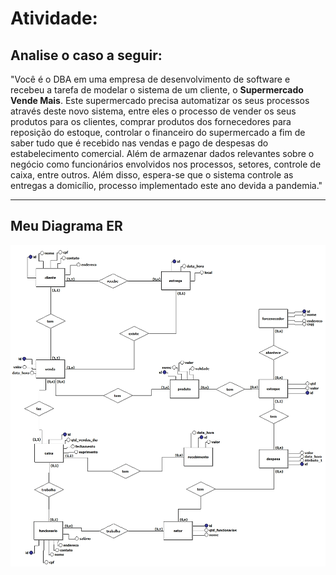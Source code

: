 # Atividade:

## Analise o caso a seguir:

"Você é o DBA em uma empresa de desenvolvimento de software e recebeu a tarefa de modelar o sistema de um cliente, o **Supermercado Vende Mais**. Este supermercado precisa automatizar os seus processos através deste novo sistema, entre eles o processo de vender os seus produtos para os clientes, comprar produtos dos fornecedores para reposição do estoque, controlar o financeiro do supermercado a fim de saber tudo que é recebido nas vendas e pago de despesas do estabelecimento comercial. Além de armazenar dados relevantes sobre o negócio como funcionários envolvidos nos processos, setores, controle de caixa, entre outros. Além disso, espera-se que o sistema controle as entregas a domicílio, processo implementado este ano devida a pandemia."

---

## Meu Diagrama ER

![Minha ativida](https://raw.githubusercontent.com/castelogui/ADMBD/master/curso_adm_bd/Disciplina%202/Aula%2005/Aula%2005%20-%20Supermercado%20Vende%20Mais.jpg)
